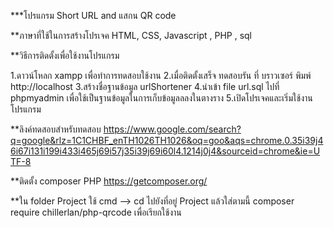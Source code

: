 ***โปรแกรม Short URL and แสกน QR code 

**ภาษาที่ใช้ในการสร้างโปรเจค  HTML, CSS, Javascript , PHP , sql 

**วิธีการติดตั้งเพื่อใช้งานโปรแกรม

1.ดาวน์โหลก xampp เพื่อทำการทดสอบใช้งาน 
2.เมื่อติดตั้งเสร็จ ทดสอบรัน ที่ บราวเซอร์ พิมพ์  http://localhost 
3.สร้างชื่อฐานข้อมูล urlShortener 
4.นำเข้า file  url.sql ไปที่ phpmyadmin เพื่อใช้เป็นฐานข้อมูลในการเก็บข้อมูลลลงในตางราง
5.เปิดโปรเจคและเริ่มใช้งานโปรแกรม


**ลิงค์ทดสอบสำหรับทดสอบ https://www.google.com/search?q=google&rlz=1C1CHBF_enTH1026TH1026&oq=goo&aqs=chrome.0.35i39j46i67i131i199i433i465j69i57j35i39j69i60l4.1214j0j4&sourceid=chrome&ie=UTF-8 

**ติดตั้ง composer PHP 
https://getcomposer.org/

**ใน folder Project ใช้ cmd --> cd ไปยังที่อยู่ Project 
แล้วใส่ตามนี้
composer require chillerlan/php-qrcode 
เพื่อเรียกใช้งาน
